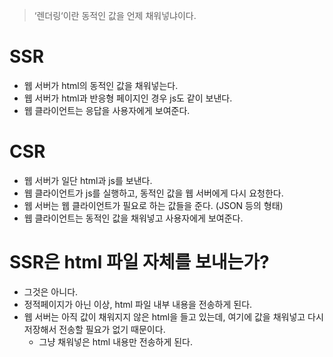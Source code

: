 > ‘렌더링‘이란 동적인 값을 언제 채워넣냐이다.
> 

# SSR

- 웹 서버가 html의 동적인 값을 채워넣는다.
- 웹 서버가 html과 반응형 페이지인 경우 js도 같이 보낸다.
- 웹 클라이언트는 응답을 사용자에게 보여준다.

# CSR

- 웹 서버가 일단 html과 js를 보낸다.
- 웹 클라이언트가 js를 실행하고, 동적인 값을 웹 서버에게 다시 요청한다.
- 웹 서버는 웹 클라이언트가 필요로 하는 값들을 준다. (JSON 등의 형태)
- 웹 클라이언트는 동적인 값을 채워넣고 사용자에게 보여준다.

# SSR은 html 파일 자체를 보내는가?

- 그것은 아니다.
- 정적페이지가 아닌 이상, html 파일 내부 내용을 전송하게 된다.
- 웹 서버는 아직 값이 채워지지 않은 html을 들고 있는데, 여기에 값을 채워넣고 다시 저장해서 전송할 필요가 없기 때문이다.
    - 그냥 채워넣은 html 내용만 전송하게 된다.